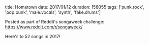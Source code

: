 title: Hometown
date: 2017/01/12
duration: 158055
tags: ['punk.rock', 'pop.punk', 'male.vocals', 'synth', 'fake.drums']

Posted as part of Reddit's songaweek challenge: https://www.reddit.com/r/songaweek/

Here's to 52 songs in 2017!
